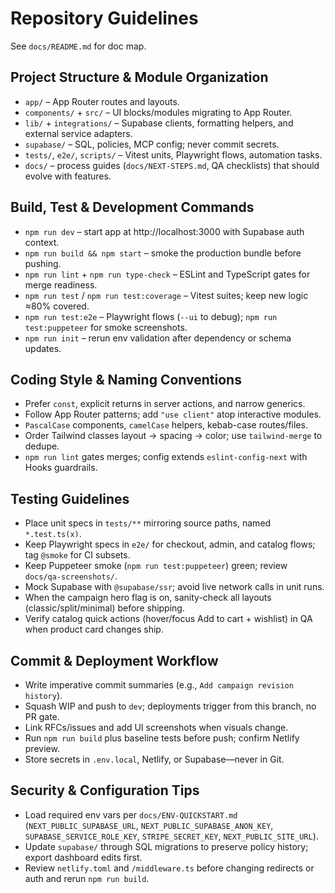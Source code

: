 # Repository Guidelines

See `docs/README.md` for doc map.

## Project Structure & Module Organization
- `app/` – App Router routes and layouts.
- `components/` + `src/` – UI blocks/modules migrating to App Router.
- `lib/` + `integrations/` – Supabase clients, formatting helpers, and external service adapters.
- `supabase/` – SQL, policies, MCP config; never commit secrets.
- `tests/`, `e2e/`, `scripts/` – Vitest units, Playwright flows, automation tasks.
- `docs/` – process guides (`docs/NEXT-STEPS.md`, QA checklists) that should evolve with features.

## Build, Test & Development Commands
- `npm run dev` – start app at http://localhost:3000 with Supabase auth context.
- `npm run build && npm start` – smoke the production bundle before pushing.
- `npm run lint` + `npm run type-check` – ESLint and TypeScript gates for merge readiness.
- `npm run test` / `npm run test:coverage` – Vitest suites; keep new logic ≈80% covered.
- `npm run test:e2e` – Playwright flows (`--ui` to debug); `npm run test:puppeteer` for smoke screenshots.
- `npm run init` – rerun env validation after dependency or schema updates.

## Coding Style & Naming Conventions
- Prefer `const`, explicit returns in server actions, and narrow generics.
- Follow App Router patterns; add `"use client"` atop interactive modules.
- `PascalCase` components, `camelCase` helpers, kebab-case routes/files.
- Order Tailwind classes layout → spacing → color; use `tailwind-merge` to dedupe.
- `npm run lint` gates merges; config extends `eslint-config-next` with Hooks guardrails.

## Testing Guidelines
- Place unit specs in `tests/**` mirroring source paths, named `*.test.ts(x)`.
- Keep Playwright specs in `e2e/` for checkout, admin, and catalog flows; tag `@smoke` for CI subsets.
- Keep Puppeteer smoke (`npm run test:puppeteer`) green; review `docs/qa-screenshots/`.
- Mock Supabase with `@supabase/ssr`; avoid live network calls in unit runs.
- When the campaign hero flag is on, sanity-check all layouts (classic/split/minimal) before shipping.
- Verify catalog quick actions (hover/focus Add to cart + wishlist) in QA when product card changes ship.

## Commit & Deployment Workflow
- Write imperative commit summaries (e.g., `Add campaign revision history`).
- Squash WIP and push to `dev`; deployments trigger from this branch, no PR gate.
- Link RFCs/issues and add UI screenshots when visuals change.
- Run `npm run build` plus baseline tests before push; confirm Netlify preview.
- Store secrets in `.env.local`, Netlify, or Supabase—never in Git.

## Security & Configuration Tips
- Load required env vars per `docs/ENV-QUICKSTART.md` (`NEXT_PUBLIC_SUPABASE_URL`, `NEXT_PUBLIC_SUPABASE_ANON_KEY`, `SUPABASE_SERVICE_ROLE_KEY`, `STRIPE_SECRET_KEY`, `NEXT_PUBLIC_SITE_URL`).
- Update `supabase/` through SQL migrations to preserve policy history; export dashboard edits first.
- Review `netlify.toml` and `/middleware.ts` before changing redirects or auth and rerun `npm run build`.

